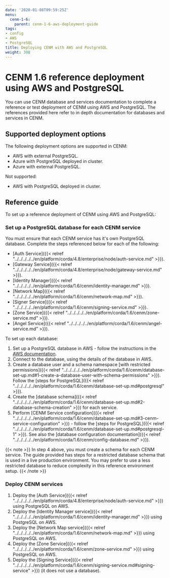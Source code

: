 ```yaml
---
date: '2020-01-08T09:59:25Z'
menu:
  cenm-1-6:
    parent: cenm-1-6-aws-deployment-guide
tags:
- config
- AWS
- PostgreSQL
title: Deploying CENM with AWS and PostgreSQL
weight: 300
---
```


# CENM 1.6 reference deployment using AWS and PostgreSQL

You can use CENM database and services documentation to complete a reference or test deployment of CENM using AWS and PostgreSQL. The references provided here refer to in depth documentation for databases and services in CENM.

## Supported deployment options

The following deployment options are supported in CENM:

* AWS with external PostgreSQL.
* Azure with PostgreSQL deployed in cluster.
* Azure with external PostgreSQL.

Not supported:

* AWS with PostgreSQL deployed in cluster.

## Reference guide

To set up a reference deployment of CENM using AWS and PostgreSQL:

### Set up a PostgreSQL database for each CENM service

You must ensure that each CENM service has it's own PostgreSQL database. Complete the steps referenced below for each of the following:

* [Auth Service]({{< relref "../../../../../en/platform/corda/4.8/enterprise/node/auth-service.md" >}}).
* [Gateway Service]({{< relref "../../../../../en/platform/corda/4.8/enterprise/node/gateway-service.md" >}}).
* [Identity Manager]({{< relref "../../../../../en/platform/corda/1.6/cenm/identity-manager.md" >}}).
* [Network Map]({{< relref "../../../../../en/platform/corda/1.6/cenm/network-map.md" >}}).
* [Signer Service]({{< relref "../../../../../en/platform/corda/1.6/cenm/signing-service.md" >}}).
* [Zone Service]({{< relref "../../../../../en/platform/corda/1.6/cenm/zone-service.md" >}}).
* [Angel Service]({{< relref "../../../../../en/platform/corda/1.6/cenm/angel-service.md" >}}).

To set up each database:

1. Set up a PostgreSQL database in AWS - follow the instructions in the [AWS documentation](https://aws.amazon.com/rds/postgresql).
2. Connect to the database, using the details of the database in AWS.
3. Create a database user and a schema namespace [with restricted permissions]({{< relref "../../../../../en/platform/corda/1.6/cenm/database-set-up.md#1-create-a-database-user-with-schema-permissions" >}}). Follow the [steps for PostgreSQL]({{< relref "../../../../../en/platform/corda/1.6/cenm/database-set-up.md#postgresql" >}}).
4. Create the [database schema]({{< relref "../../../../../en/platform/corda/1.6/cenm/database-set-up.md#2-database-schema-creation" >}}) for each service.
5. Perform [CENM Service configuration]({{< relref "../../../../../en/platform/corda/1.6/cenm/database-set-up.md#3-cenm-service-configuration" >}}) - follow the [steps for PostgreSQL]({{< relref "../../../../../en/platform/corda/1.6/cenm/database-set-up.md#postgresql-1" >}}). See also the [database configuration documentation]({{< relref "../../../../../en/platform/corda/1.6/cenm/config-database.md" >}}).

{{< note >}}
In step 4 above, you must create a schema for each CENM service. The guide provided has steps for a restricted database schema that is used in a live production environment. You may prefer to use a less restricted database to reduce complexity in this reference environment setup.
{{< /note >}}

### Deploy CENM services

1. Deploy the [Auth Service]({{< relref "../../../../../en/platform/corda/4.8/enterprise/node/auth-service.md" >}}) using PostgreSQL on AWS.
2. Deploy the [Identity Manager service]({{< relref "../../../../../en/platform/corda/1.6/cenm/identity-manager.md" >}}) using PostgreSQL on AWS.
3. Deploy the [Network Map service]({{< relref "../../../../../en/platform/corda/1.6/cenm/network-map.md" >}}) using PostgreSQL on AWS.
4. Deploy the [Zone Service]({{< relref "../../../../../en/platform/corda/1.6/cenm/zone-service.md" >}}) using PostgreSQL on AWS.
5. Deploy the [Signing Service]({{< relref "../../../../../en/platform/corda/1.6/cenm/signing-service.md#signing-service" >}}) (it does not use a database).
